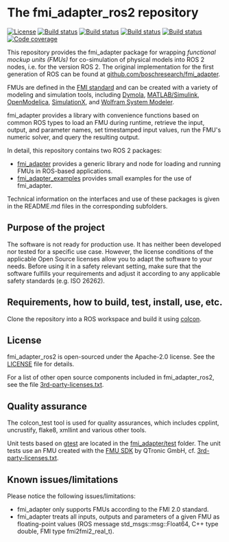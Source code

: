 # The fmi_adapter_ros2 repository

[![License](https://img.shields.io/badge/license-Apache%202-blue.svg)](https://github.com/boschresearch/fmi_adapter_ros2/blob/master/LICENSE)
[![Build status](http://build.ros2.org/job/Ddev__fmi_adapter_ros2__ubuntu_bionic_amd64/badge/icon?subject=Dashing%20build)](http://build.ros2.org/job/Ddev__fmi_adapter_ros2__ubuntu_bionic_amd64/)
[![Build status](http://build.ros2.org/job/Edev__fmi_adapter_ros2__ubuntu_bionic_amd64/badge/icon?subject=Eloquent%20build)](http://build.ros2.org/job/Edev__fmi_adapter_ros2__ubuntu_bionic_amd64/)
[![Build status](http://build.ros2.org/job/Fdev__fmi_adapter_ros2__ubuntu_focal_amd64/badge/icon?subject=Foxy%20build)](http://build.ros2.org/job/Fdev__fmi_adapter_ros2__ubuntu_focal_amd64/)
[![Build status](http://build.ros2.org/job/Rdev__fmi_adapter_ros2__ubuntu_focal_amd64/badge/icon?subject=Rolling%20build)](http://build.ros2.org/job/Rdev__fmi_adapter_ros2__ubuntu_focal_amd64/)
[![Code coverage](https://codecov.io/gh/boschresearch/fmi_adapter_ros2/branch/master/graph/badge.svg)](https://codecov.io/gh/boschresearch/fmi_adapter_ros2)

This repository provides the fmi_adapter package for wrapping *functional mockup units (FMUs)* for co-simulation of physical models into ROS 2 nodes, i.e. for the version ROS 2. The original implementation for the first generation of ROS can be found at [github.com/boschresearch/fmi_adapter](https://github.com/boschresearch/fmi_adapter).


FMUs are defined in the [FMI standard](http://fmi-standard.org/) and can be created with a variety of modeling and simulation tools, including [Dymola](http://www.3ds.com/products-services/catia/products/dymola), [MATLAB/Simulink](https://www.mathworks.com/products/simulink.html), [OpenModelica](https://www.openmodelica.org/), [SimulationX](https://www.simulationx.de/), and [Wolfram System Modeler](http://www.wolfram.com/system-modeler/).

fmi_adapter provides a library with convenience functions based on common ROS types to load an FMU during runtime, retrieve the input, output, and parameter names, set timestamped input values, run the FMU's numeric solver, and query the resulting output.

In detail, this repository contains two ROS 2 packages:

*   [fmi_adapter](fmi_adapter/) provides a generic library and node for loading and running FMUs in ROS-based applications.
*   [fmi_adapter_examples](fmi_adapter_examples/) provides small examples for the use of fmi_adapter.

Technical information on the interfaces and use of these packages is given in the README.md files in the corresponding subfolders.


## Purpose of the project

The software is not ready for production use. It has neither been developed nor tested for a specific use case. However, the license conditions of the applicable Open Source licenses allow you to adapt the software to your needs. Before using it in a safety relevant setting, make sure that the software fulfills your requirements and adjust it according to any applicable safety standards (e.g. ISO 26262).


## Requirements, how to build, test, install, use, etc.

Clone the repository into a ROS workspace and build it using [colcon](https://colcon.readthedocs.io/).


## License

fmi_adapter_ros2 is open-sourced under the Apache-2.0 license. See the [LICENSE](LICENSE) file for details.

For a list of other open source components included in fmi_adapter_ros2, see the file [3rd-party-licenses.txt](3rd-party-licenses.txt).


## Quality assurance

The colcon_test tool is used for quality assurances, which includes cpplint, uncrustify, flake8, xmllint and various other tools.

Unit tests based on [gtest](https://github.com/google/googletest) are located in the [fmi_adapter/test](fmi_adapter/test) folder. The unit tests use an FMU created with the [FMU SDK](https://www.qtronic.de/en/fmu-sdk/) by QTronic GmbH, cf. [3rd-party-licenses.txt](3rd-party-licenses.txt).


## Known issues/limitations

Please notice the following issues/limitations:

*   fmi_adapter only supports FMUs according to the FMI 2.0 standard.
*   fmi_adapter treats all inputs, outputs and parameters of a given FMU as floating-point values (ROS message std_msgs::msg::Float64, C++ type double, FMI type fmi2fmi2_real_t).
